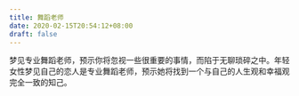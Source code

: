 ```yaml
---
title: 舞蹈老师
date: 2020-02-15T20:54:12+08:00
draft: false
---
```


梦见专业舞蹈老师，预示你将忽视一些很重要的事情，而陷于无聊琐碎之中。年轻女性梦见自己的恋人是专业舞蹈老师，预示她将找到一个与自己的人生观和幸福观完全一致的知己。